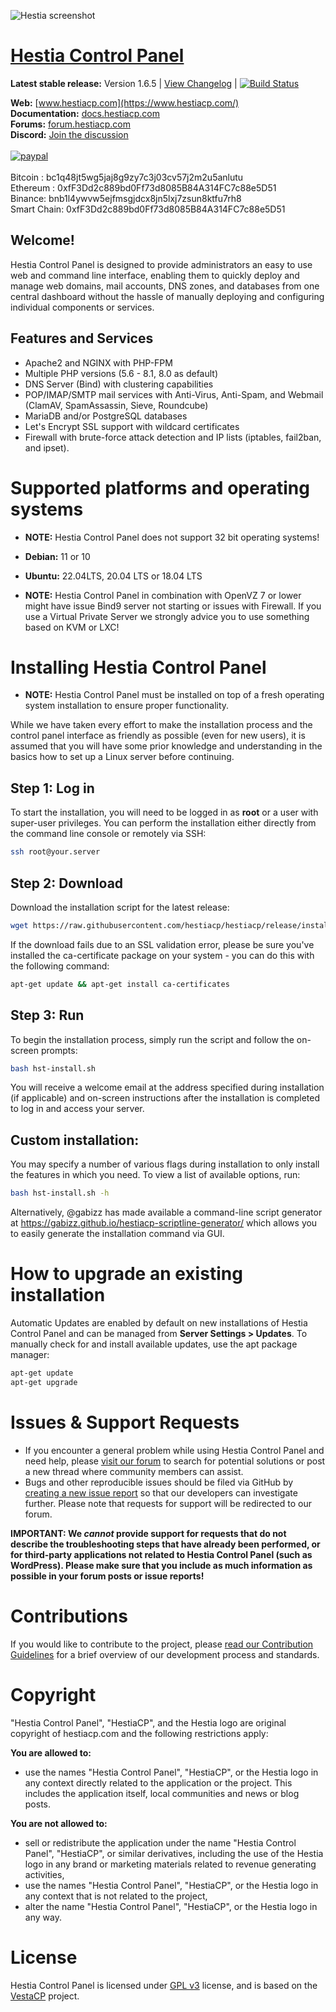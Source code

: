 ![Hestia screenshot](https://hestiacp.com/img/screen_HestiaServer-dark.png)

[Hestia Control Panel](https://www.hestiacp.com/)
==================================================
**Latest stable release:** Version 1.6.5 | [View Changelog](https://github.com/hestiacp/hestiacp/blob/release/CHANGELOG.md) | [![Build Status](https://drone.hestiacp.com/api/badges/hestiacp/hestiacp/status.svg?ref=refs/heads/main)](https://drone.hestiacp.com/hestiacp/hestiacp) <br>

**Web:** [www.hestiacp.com](https://www.hestiacp.com/)<br>
**Documentation:** [docs.hestiacp.com](https://docs.hestiacp.com/)<br>
**Forums:** [forum.hestiacp.com](https://forum.hestiacp.com/)<br>
**Discord:** [Join the discussion](https://discord.gg/nXRUZch)<br />
<br>
[![paypal](https://www.paypalobjects.com/en_US/i/btn/btn_donateCC_LG.gif)](https://www.paypal.com/cgi-bin/webscr?cmd=_s-xclick&hosted_button_id=ST87LQH2CHGLA)<br /><br />
Bitcoin : bc1q48jt5wg5jaj8g9zy7c3j03cv57j2m2u5anlutu<br>
Ethereum : 0xfF3Dd2c889bd0Ff73d8085B84A314FC7c88e5D51<br>
Binance: bnb1l4ywvw5ejfmsgjdcx8jn5lxj7zsun8ktfu7rh8<br>
Smart Chain: 0xfF3Dd2c889bd0Ff73d8085B84A314FC7c88e5D51<br>

**Welcome!**
---------------------------- 
Hestia Control Panel is designed to provide administrators an easy to use web and command line interface, enabling them to quickly deploy and manage web domains, mail accounts, DNS zones, and databases from one central dashboard without the hassle of manually deploying and configuring individual components or services. 

Features and Services
----------------------------
* Apache2 and NGINX with PHP-FPM
* Multiple PHP versions (5.6 - 8.1, 8.0 as default)
* DNS Server (Bind) with clustering capabilities
* POP/IMAP/SMTP mail services with Anti-Virus, Anti-Spam, and Webmail (ClamAV, SpamAssassin, Sieve, Roundcube)
* MariaDB and/or PostgreSQL databases
* Let's Encrypt SSL support with wildcard certificates
* Firewall with brute-force attack detection and IP lists (iptables, fail2ban, and ipset).

Supported platforms and operating systems
========================================================

* **NOTE:** Hestia Control Panel does not support 32 bit operating systems!

* **Debian:** 11 or 10
* **Ubuntu:** 22.04LTS, 20.04 LTS or 18.04 LTS

* **NOTE:** Hestia Control Panel in combination with OpenVZ 7 or lower might have issue Bind9 server not starting or issues with Firewall. If you use a Virtual Private Server we strongly advice you to use something based on KVM or LXC!

Installing Hestia Control Panel
============================

* **NOTE:** Hestia Control Panel must be installed on top of a fresh operating system installation to ensure proper functionality.

While we have taken every effort to make the installation process and the control panel interface as friendly as possible (even for new users), it is assumed that you will have some prior knowledge and understanding in the basics how to set up a Linux server before continuing.

## Step 1: Log in
To start the installation, you will need to be logged in as **root** or a user with super-user privileges. You can perform the installation either directly from the command line console or remotely via SSH:
```bash
ssh root@your.server
```
## Step 2: Download
Download the installation script for the latest release:
```bash
wget https://raw.githubusercontent.com/hestiacp/hestiacp/release/install/hst-install.sh
```
If the download fails due to an SSL validation error, please be sure you've installed the ca-certificate package on your system - you can do this with the following command:
```bash
apt-get update && apt-get install ca-certificates
```

## Step 3: Run
To begin the installation process, simply run the script and follow the on-screen prompts:
```bash
bash hst-install.sh
```
You will receive a welcome email at the address specified during installation (if applicable) and on-screen instructions after the installation is completed to log in and access your server.

## Custom installation:
You may specify a number of various flags during installation to only install the features in which you need. To view a list of available options, run:
```bash
bash hst-install.sh -h
```
Alternatively, @gabizz has made available a command-line script generator at https://gabizz.github.io/hestiacp-scriptline-generator/ which allows you to easily generate the installation command via GUI.

How to upgrade an existing installation
============================
Automatic Updates are enabled by default on new installations of Hestia Control Panel and can be managed from **Server Settings > Updates**. To manually check for and install available updates, use the apt package manager:
```bash
apt-get update
apt-get upgrade
```

Issues & Support Requests
=============================
* If you encounter a general problem while using Hestia Control Panel and need help, please [visit our forum](https://forum.hestiacp.com/) to search for potential solutions or post a new thread where community members can assist.
* Bugs and other reproducible issues should be filed via GitHub by [creating a new issue report](https://github.com/hestiacp/hestiacp/issues) so that our developers can investigate further. Please note that requests for support will be redirected to our forum.

**IMPORTANT: We _cannot_ provide support for requests that do not describe the troubleshooting steps that have already been performed, or for third-party applications not related to Hestia Control Panel (such as WordPress). Please make sure that you include as much information as possible in your forum posts or issue reports!**

Contributions
=============================
If you would like to contribute to the project, please [read our Contribution Guidelines](https://github.com/hestiacp/hestiacp/blob/release/CONTRIBUTING.md) for a brief overview of our development process and standards.

Copyright
=============================
"Hestia Control Panel", "HestiaCP", and the Hestia logo are original copyright of hestiacp.com and the following restrictions apply:

**You are allowed to:**
- use the names "Hestia Control Panel", "HestiaCP", or the Hestia logo in any context directly related to the application or the project. This includes the application itself, local communities and news or blog posts.

**You are not allowed to:**
- sell or redistribute the application under the name "Hestia Control Panel", "HestiaCP", or similar derivatives, including the use of the Hestia logo in any brand or marketing materials related to revenue generating activities,
- use the names "Hestia Control Panel", "HestiaCP", or the Hestia logo in any context that is not related to the project,
- alter the name "Hestia Control Panel", "HestiaCP", or the Hestia logo in any way.

License
=============================
Hestia Control Panel is licensed under [GPL v3](https://github.com/hestiacp/hestiacp/blob/release/LICENSE) license, and is based on the [VestaCP](https://www.vestacp.com/) project.<br>
